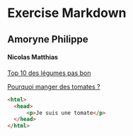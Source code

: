 # Exercise Markdown
## Amoryne Philippe
#### Nicolas Matthias

[Top 10 des légumes pas bon](https://www.cuisineaz.com/diaporamas/legumes-detestes-en-france-1264/interne/1.aspx "Top 10 des légumes")

[Pourquoi manger des tomates ?](https://www.tomates-de-france.com/les-tomates/les-bienfaits-de-la-tomate/ "Pourquoi manger des tomates")

```html
<html>
  <head>
      <p>Je suis une tomate</p>
  </head>
</html>
```
